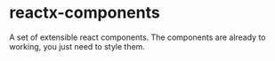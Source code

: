 # reactx-components
A set of extensible react components. The components are already to working, you just need to style them.
